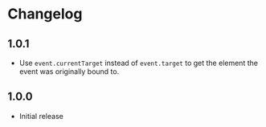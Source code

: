 # Changelog

## 1.0.1

- Use `event.currentTarget` instead of `event.target` to get the element the event was originally bound to.

## 1.0.0

- Initial release